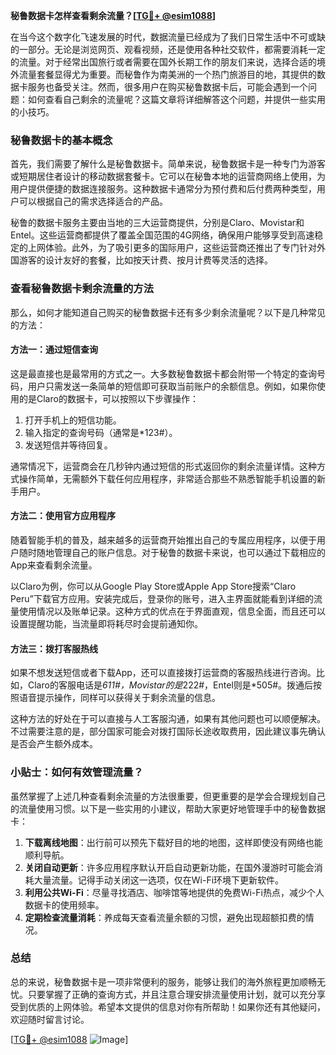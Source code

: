 **秘鲁数据卡怎样查看剩余流量？[[TG💪+ @esim1088](https://t.me/s/esim1088)]**

在当今这个数字化飞速发展的时代，数据流量已经成为了我们日常生活中不可或缺的一部分。无论是浏览网页、观看视频，还是使用各种社交软件，都需要消耗一定的流量。对于经常出国旅行或者需要在国外长期工作的朋友们来说，选择合适的境外流量套餐显得尤为重要。而秘鲁作为南美洲的一个热门旅游目的地，其提供的数据卡服务也备受关注。然而，很多用户在购买秘鲁数据卡后，可能会遇到一个问题：如何查看自己剩余的流量呢？这篇文章将详细解答这个问题，并提供一些实用的小技巧。

### 秘鲁数据卡的基本概念

首先，我们需要了解什么是秘鲁数据卡。简单来说，秘鲁数据卡是一种专门为游客或短期居住者设计的移动数据套餐卡。它可以在秘鲁本地的运营商网络上使用，为用户提供便捷的数据连接服务。这种数据卡通常分为预付费和后付费两种类型，用户可以根据自己的需求选择适合的产品。

秘鲁的数据卡服务主要由当地的三大运营商提供，分别是Claro、Movistar和Entel。这些运营商都提供了覆盖全国范围的4G网络，确保用户能够享受到高速稳定的上网体验。此外，为了吸引更多的国际用户，这些运营商还推出了专门针对外国游客的设计友好的套餐，比如按天计费、按月计费等灵活的选择。

### 查看秘鲁数据卡剩余流量的方法

那么，如何才能知道自己购买的秘鲁数据卡还有多少剩余流量呢？以下是几种常见的方法：

#### 方法一：通过短信查询

这是最直接也是最常用的方式之一。大多数秘鲁数据卡都会附带一个特定的查询号码，用户只需发送一条简单的短信即可获取当前账户的余额信息。例如，如果你使用的是Claro的数据卡，可以按照以下步骤操作：

1. 打开手机上的短信功能。
2. 输入指定的查询号码（通常是*123#）。
3. 发送短信并等待回复。

通常情况下，运营商会在几秒钟内通过短信的形式返回你的剩余流量详情。这种方式操作简单，无需额外下载任何应用程序，非常适合那些不熟悉智能手机设置的新手用户。

#### 方法二：使用官方应用程序

随着智能手机的普及，越来越多的运营商开始推出自己的专属应用程序，以便于用户随时随地管理自己的账户信息。对于秘鲁的数据卡来说，也可以通过下载相应的App来查看剩余流量。

以Claro为例，你可以从Google Play Store或Apple App Store搜索“Claro Peru”下载官方应用。安装完成后，登录你的账号，进入主界面就能看到详细的流量使用情况以及账单记录。这种方式的优点在于界面直观，信息全面，而且还可以设置提醒功能，当流量即将耗尽时会提前通知你。

#### 方法三：拨打客服热线

如果不想发送短信或者下载App，还可以直接拨打运营商的客服热线进行咨询。比如，Claro的客服电话是*611#，Movistar的是*222#，Entel则是*505#。拨通后按照语音提示操作，同样可以获得关于剩余流量的信息。

这种方法的好处在于可以直接与人工客服沟通，如果有其他问题也可以顺便解决。不过需要注意的是，部分国家可能会对拨打国际长途收取费用，因此建议事先确认是否会产生额外成本。

### 小贴士：如何有效管理流量？

虽然掌握了上述几种查看剩余流量的方法很重要，但更重要的是学会合理规划自己的流量使用习惯。以下是一些实用的小建议，帮助大家更好地管理手中的秘鲁数据卡：

1. **下载离线地图**：出行前可以预先下载好目的地的地图，这样即使没有网络也能顺利导航。
2. **关闭自动更新**：许多应用程序默认开启自动更新功能，在国外漫游时可能会消耗大量流量。记得手动关闭这一选项，仅在Wi-Fi环境下更新软件。
3. **利用公共Wi-Fi**：尽量寻找酒店、咖啡馆等地提供的免费Wi-Fi热点，减少个人数据卡的使用频率。
4. **定期检查流量消耗**：养成每天查看流量余额的习惯，避免出现超额扣费的情况。

### 总结

总的来说，秘鲁数据卡是一项非常便利的服务，能够让我们的海外旅程更加顺畅无忧。只要掌握了正确的查询方式，并且注意合理安排流量使用计划，就可以充分享受到优质的上网体验。希望本文提供的信息对你有所帮助！如果你还有其他疑问，欢迎随时留言讨论。

[[TG💪+ @esim1088](https://t.me/s/esim1088) ![Image](https://i.postimg.cc/4NQfJmqS/Snipaste-2025-05-13-00-14-12.png)]